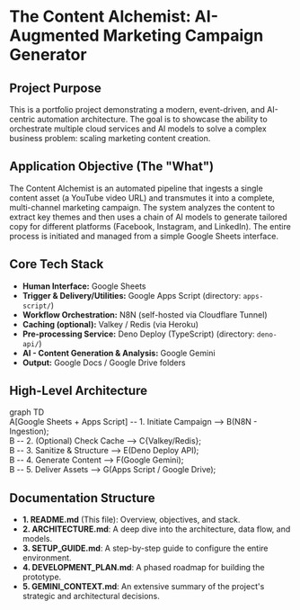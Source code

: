# **The Content Alchemist: AI-Augmented Marketing Campaign Generator**

## **Project Purpose**

This is a portfolio project demonstrating a modern, event-driven, and AI-centric automation architecture. The goal is to showcase the ability to orchestrate multiple cloud services and AI models to solve a complex business problem: scaling marketing content creation.

## **Application Objective (The "What")**

The Content Alchemist is an automated pipeline that ingests a single content asset (a YouTube video URL) and transmutes it into a complete, multi-channel marketing campaign. The system analyzes the content to extract key themes and then uses a chain of AI models to generate tailored copy for different platforms (Facebook, Instagram, and LinkedIn). The entire process is initiated and managed from a simple Google Sheets interface.

## **Core Tech Stack**

* **Human Interface:** Google Sheets  
* **Trigger & Delivery/Utilities:** Google Apps Script (directory: `apps-script/`)  
* **Workflow Orchestration:** N8N (self-hosted via Cloudflare Tunnel)  
* **Caching (optional):** Valkey / Redis (via Heroku)  
* **Pre-processing Service:** Deno Deploy (TypeScript) (directory: `deno-api/`)  
* **AI \- Content Generation & Analysis:** Google Gemini  
* **Output:** Google Docs / Google Drive folders

## **High-Level Architecture**

graph TD  
    A[Google Sheets + Apps Script] -- 1. Initiate Campaign --> B(N8N - Ingestion);  
    B -- 2. (Optional) Check Cache --> C{Valkey/Redis};  
    B -- 3. Sanitize & Structure --> E(Deno Deploy API);  
    B -- 4. Generate Content --> F(Google Gemini);  
    B -- 5. Deliver Assets --> G(Apps Script / Google Drive);

## **Documentation Structure**

* **1. README.md** (This file): Overview, objectives, and stack.  
* **2. ARCHITECTURE.md**: A deep dive into the architecture, data flow, and models.  
* **3. SETUP_GUIDE.md**: A step-by-step guide to configure the entire environment.  
* **4. DEVELOPMENT_PLAN.md**: A phased roadmap for building the prototype.  
* **5. GEMINI_CONTEXT.md**: An extensive summary of the project's strategic and architectural decisions.